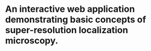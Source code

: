 # An interactive web application demonstrating basic concepts of super-resolution localization microscopy.
